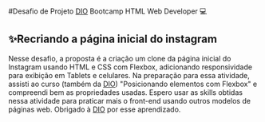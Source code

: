 #Desafio de Projeto [DIO](https://www.dio.me/) Bootcamp HTML Web Developer 💻
## ✨Recriando a página inicial do instagram
Nesse desafio, a proposta é a criação um clone da página inicial do Instagram usando HTML e CSS com Flexbox, adicionando responsividade para exibição em Tablets e celulares. Na preparação para essa atividade, assisti ao curso (também da [DIO](https://www.dio.me/)) "Posicionando elementos com Flexbox" e compreendi bem as propriedades usadas. Espero usar as skills obtidas nessa atividade para praticar mais o front-end usando outros modelos de páginas web. Obrigado à [DIO](https://www.dio.me/) por esse aprendizado.

